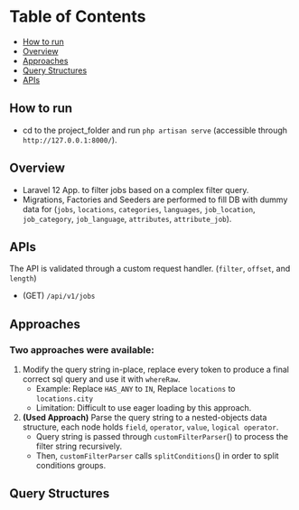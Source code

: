 # Table of Contents
- [How to run](#how-to-run)
- [Overview](#overview)
- [Approaches](#approaches)
- [Query Structures](#query-structures)
- [APIs](#apis)

## How to run
- cd to the project_folder and run `php artisan serve` (accessible through `http://127.0.0.1:8000/`).

## Overview
- Laravel 12 App. to filter jobs based on a complex filter query.
- Migrations, Factories and Seeders are performed to fill DB with dummy data for (`jobs`, `locations`, `categories`, `languages`, `job_location`, `job_category`, `job_language`, `attributes`, `attribute_job`).

## APIs
The API is validated through a custom request handler. (`filter`, `offset`, and `length`)
- (GET) `/api/v1/jobs`

## Approaches
### Two approaches were available:
1. Modify the query string in-place, replace every token to produce a final correct sql query and use it with `whereRaw`.
   - Example: Replace `HAS_ANY` to `IN`, Replace `locations` to `locations.city`
   - Limitation: Difficult to use eager loading by this approach.
2. **(Used Approach)** Parse the query string to a nested-objects data structure, each node holds `field`, `operator`, `value`, `logical operator`.
   - Query string is passed through `customFilterParser`() to process the filter string recursively.
   - Then, `customFilterParser` calls `splitConditions`() in order to split conditions groups.


## Query Structures
